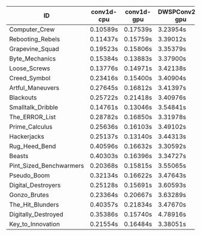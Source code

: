 |ID|conv1d-cpu|conv1d-gpu|DWSPConv2D-gpu|gemm-gpu|avg|
|-|-|-|-|-|-|
|Computer_Crew|0.10589s|0.17539s|3.23954s|1.94827s|1.36727s|
|Rebooting_Rebels|0.11437s|0.15759s|3.39012s|2.02799s|1.42252s|
|Grapevine_Squad|0.19523s|0.15806s|3.35379s|2.03935s|1.43661s|
|Byte_Mechanics|0.15384s|0.13883s|3.37900s|2.08256s|1.43856s|
|Loose_Screws|0.13776s|0.14971s|3.42138s|2.08502s|1.44847s|
|Creed_Symbol|0.23416s|0.15400s|3.40904s|2.04361s|1.46020s|
|Artful_Maneuvers|0.27645s|0.16812s|3.41397s|2.08690s|1.48636s|
|Blackouts|0.25722s|0.21418s|3.40976s|2.08747s|1.49216s|
|Smalltalk_Dribble|0.14761s|0.13046s|3.54841s|2.14530s|1.49295s|
|The_ERROR_List|0.28782s|0.16850s|3.31978s|2.22053s|1.49916s|
|Prime_Calculus|0.25636s|0.16103s|3.49102s|2.10708s|1.50387s|
|Hackerjacks|0.25137s|0.13140s|3.44313s|2.19565s|1.50539s|
|Rug_Heed_Bend|0.40596s|0.16632s|3.30592s|2.15566s|1.50846s|
|Beasts|0.40303s|0.16396s|3.34727s|2.17064s|1.52122s|
|Pint_Sized_Benchwarmers|0.20368s|0.15815s|3.55065s|2.22874s|1.53531s|
|Pseudo_Boom|0.32134s|0.16622s|3.47643s|2.23575s|1.54994s|
|Digital_Destroyers|0.25128s|0.15691s|3.60593s|2.25533s|1.56736s|
|Gonzo_Brutes|0.23364s|0.20667s|3.63289s|2.24393s|1.57928s|
|The_Hit_Blunders|0.40357s|0.21834s|3.47670s|2.25419s|1.58820s|
|Digitally_Destroyed|0.35386s|0.15740s|4.78916s|2.82161s|2.03051s|
|Key_to_Innovation|0.21554s|0.16484s|3.38051s|infs|infs|
